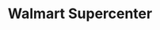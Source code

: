 ---
title: "Walmart Supercenter"
url: /indianapolis/walmart-supercenter-east-washington-street/
shop: Supermarkt
---